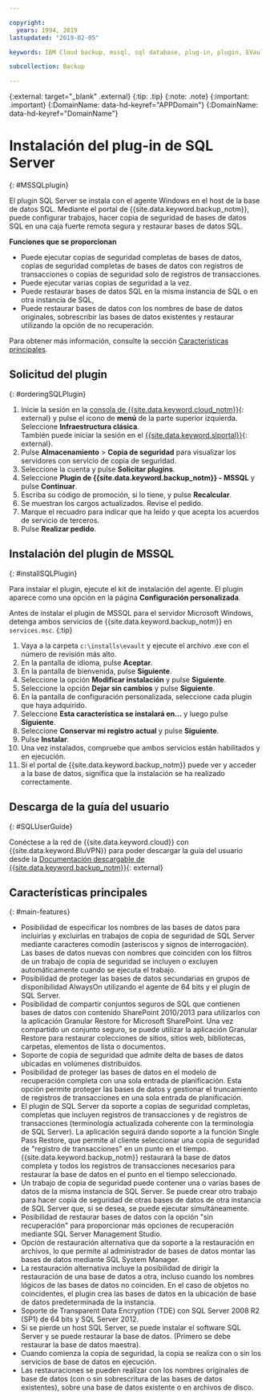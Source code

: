 ```yaml
---

copyright:
  years: 1994, 2019
lastupdated: "2019-02-05"

keywords: IBM Cloud backup, mssql, sql database, plug-in, plugin, EVault, Carbonite, restore SQL

subcollection: Backup

---
```

{:external: target="_blank" .external}
{:tip: .tip}
{:note: .note}
{:important: .important}
{:DomainName: data-hd-keyref="APPDomain"}
{:DomainName: data-hd-keyref="DomainName"}

# Instalación del plug-in de SQL Server
{: #MSSQLplugin}

El plugin SQL Server se instala con el agente Windows en el host de la base de datos SQL. Mediante el portal de {{site.data.keyword.backup_notm}}, puede configurar trabajos, hacer copia de seguridad de bases de datos SQL en una caja fuerte remota segura y restaurar bases de datos SQL.

**Funciones que se proporcionan**

- Puede ejecutar copias de seguridad completas de bases de datos, copias de seguridad completas de bases de datos con registros de transacciones o copias de seguridad solo de registros de transacciones.
- Puede ejecutar varias copias de seguridad a la vez.
- Puede restaurar bases de datos SQL en la misma instancia de SQL o en otra instancia de SQL,
- Puede restaurar bases de datos con los nombres de base de datos originales, sobrescribir las bases de datos existentes y restaurar utilizando la opción de no recuperación.

Para obtener más información, consulte la sección [Características principales](#main-features).

## Solicitud del plugin
{: #orderingSQLPlugin}

1. Inicie la sesión en la [consola de {{site.data.keyword.cloud_notm}}](https://{DomainName}){: external} y pulse el icono de **menú** de la parte superior izquierda. Seleccione **Infraestructura clásica**. <br/>
   También puede iniciar la sesión en el [{{site.data.keyword.slportal}}](https://control.softlayer.com/){: external}.
2. Pulse **Almacenamiento** > **Copia de seguridad** para visualizar los servidores con servicio de copia de seguridad.
3. Seleccione la cuenta y pulse **Solicitar plugins**.
4. Seleccione **Plugin de {{site.data.keyword.backup_notm}} - MSSQL** y pulse **Continuar**.
5. Escriba su código de promoción, si lo tiene, y pulse **Recalcular**.
6. Se muestran los cargos actualizados. Revise el pedido.
7. Marque el recuadro para indicar que ha leído y que acepta los acuerdos de servicio de terceros.
8. Pulse **Realizar pedido**.

## Instalación del plugin de MSSQL
{: #installSQLPlugin}

Para instalar el plugin, ejecute el kit de instalación del agente. El plugin aparece como una opción en la página **Configuración personalizada**.

Antes de instalar el plugin de MSSQL para el servidor Microsoft Windows, detenga ambos servicios de {{site.data.keyword.backup_notm}} en `services.msc`.
{:tip}

1. Vaya a la carpeta `c:\installs\evault` y ejecute el archivo .exe con el número de revisión más alto.
2. En la pantalla de idioma, pulse **Aceptar**.
3. En la pantalla de bienvenida, pulse **Siguiente**.
4. Seleccione la opción **Modificar instalación** y pulse **Siguiente**.
5. Seleccione la opción **Dejar sin cambios** y pulse **Siguiente**.
6. En la pantalla de configuración personalizada, seleccione cada plugin que haya adquirido.
7. Seleccione **Esta característica se instalará en...** y luego pulse **Siguiente**.
8. Seleccione **Conservar mi registro actual** y pulse **Siguiente**.
9. Pulse **Instalar**.
10. Una vez instalados, compruebe que ambos servicios están habilitados y en ejecución.
11. Si el portal de {{site.data.keyword.backup_notm}} puede ver y acceder a la base de datos, significa que la instalación se ha realizado correctamente.

## Descarga de la guía del usuario
{: #SQLUserGuide}

Conéctese a la red de {{site.data.keyword.cloud}} con {{site.data.keyword.BluVPN}} para poder descargar la guía del usuario desde la [Documentación descargable de {{site.data.keyword.backup_notm}}](http://downloads.service.softlayer.com/evault/Documentation/){: external}

## Características principales
{: #main-features}

- Posibilidad de especificar los nombres de las bases de datos para incluirlas y excluirlas en trabajos de copia de seguridad de SQL Server mediante caracteres comodín (asteriscos y signos de interrogación). Las bases de datos nuevas con nombres que coinciden con los filtros de un trabajo de copia de seguridad se incluyen o excluyen automáticamente cuando se ejecuta el trabajo.
- Posibilidad de proteger las bases de datos secundarias en grupos de disponibilidad AlwaysOn utilizando el agente de 64 bits y el plugin de SQL Server.
- Posibilidad de compartir conjuntos seguros de SQL que contienen bases de datos con contenido SharePoint 2010/2013 para utilizarlos con la aplicación Granular Restore for Microsoft SharePoint. Una vez compartido un conjunto seguro, se puede utilizar la aplicación Granular Restore para restaurar colecciones de sitios, sitios web, bibliotecas, carpetas, elementos de lista o documentos.
- Soporte de copia de seguridad que admite delta de bases de datos ubicadas en volúmenes distribuidos.
- Posibilidad de proteger las bases de datos en el modelo de recuperación completa con una sola entrada de planificación. Esta opción permite proteger las bases de datos y gestionar el truncamiento de registros de transacciones en una sola entrada de planificación.
- El plugin de SQL Server da soporte a copias de seguridad completas, completas que incluyen registros de transacciones y de registros de transacciones (terminología actualizada coherente con la terminología de SQL Server). La aplicación seguirá dando soporte a la función Single Pass Restore, que permite al cliente seleccionar una copia de seguridad de "registro de transacciones" en un punto en el tiempo. {{site.data.keyword.backup_notm}} restaurará la base de datos completa y todos los registros de transacciones necesarios para restaurar la base de datos en el punto en el tiempo seleccionado.
- Un trabajo de copia de seguridad puede contener una o varias bases de datos de la misma instancia de SQL Server. Se puede crear otro trabajo para hacer copia de seguridad de otras bases de datos de otra instancia de SQL Server que, si se desea, se puede ejecutar simultáneamente.
- Posibilidad de restaurar bases de datos con la opción "sin recuperación" para proporcionar más opciones de recuperación mediante SQL Server Management Studio.
- Opción de restauración alternativa que da soporte a la restauración en archivos, lo que permite al administrador de bases de datos montar las bases de datos mediante SQL System Manager.
- La restauración alternativa incluye la posibilidad de dirigir la restauración de una base de datos a otra, incluso cuando los nombres lógicos de las bases de datos no coinciden. En el caso de objetos no coincidentes, el plugin crea las bases de datos en la ubicación de base de datos predeterminada de la instancia.
- Soporte de Transparent Data Encryption (TDE) con SQL Server 2008 R2 (SP1) de 64 bits y SQL Server 2012.
- Si se pierde un host SQL Server, se puede instalar el software SQL Server y se puede restaurar la base de datos. (Primero se debe restaurar la base de datos maestra).
- Cuando comienza la copia de seguridad, la copia se realiza con o sin los servicios de base de datos en ejecución.
- Las restauraciones se pueden realizar con los nombres originales de base de datos (con o sin sobrescritura de las bases de datos existentes), sobre una base de datos existente o en archivos de disco.
